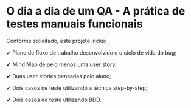 # O dia a dia de um QA - A prática de testes manuais funcionais

Conforme solicitado, este projeto inclui:

✔ Plano de fluxo de trabalho desenvolvido e o ciclo de vida do bug;

✔ Mind Map de pelo menos uma user story; 

✔ Duas user stories pensadas pelo aluno;

✔ Dois casos de teste utilizando a técnica step-by-step;

✔ Dois casos de teste utilizando BDD.

